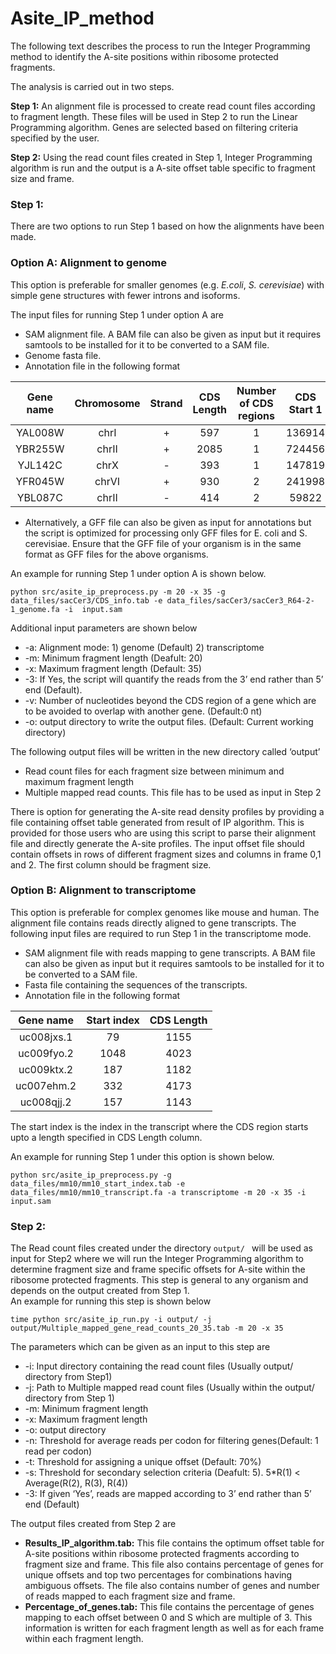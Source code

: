 # Asite_IP_method
The following text describes the process to run the Integer Programming method to identify the A-site positions within ribosome protected fragments. 

The analysis is carried out in two steps. 

**Step 1:** An alignment file is processed to create read count files according to fragment length. These files will be used in Step 2 to run the Linear Programming algorithm. Genes are selected based on filtering criteria specified by the user.

**Step 2:** Using the read count files created in Step 1, Integer Programming algorithm is run and the output is a A-site offset table specific to fragment size and frame. 

### Step 1:  
There are two options to run Step 1 based on how the alignments have been made.

### Option A:  Alignment to genome
  This option is preferable for smaller genomes (e.g. *E.coli*, *S. cerevisiae*)  with simple gene structures with fewer introns and isoforms.

The input files for running Step 1 under option A are
-	SAM alignment file. A BAM file can also be given as input but it requires samtools to be installed for it to be converted to a SAM file.
-	Genome fasta file.
-	Annotation file in the following format
 
|Gene name	|Chromosome|	Strand|	CDS Length|	Number of CDS regions|	CDS Start 1| CDS End1  |CDS Start 2	|CDS End 2|
|:------:|:---------:|:------:|:---------:|:------:|:---------:|:------:|:---------:|:------:|
|	YAL008W |	chrI |	+ |	597	| 1 |	136914 | 137510 | | |
|	YBR255W |chrII |	+	| 2085 | 1 |	724456 | 726540 | | |
|	YJL142C |	chrX |	-	| 393	| 1 |	147819 | 148211 | | |
|	YFR045W |	chrVI |	+	| 930	| 2 |	241998 | 242009 | 242082 | 242999 |
|	YBL087C |	chrII|	- |	414 |	2 |	59822 |	60193 |	60698 |	60739 |

- Alternatively, a GFF file can also be given as input for annotations but the script is optimized for processing only GFF files for E. coli and S. cerevisiae. Ensure that the GFF file of your organism is in the same format as GFF files for the above organisms.

An example for running Step 1 under option A is shown below.

```
python src/asite_ip_preprocess.py -m 20 -x 35 -g data_files/sacCer3/CDS_info.tab -e data_files/sacCer3/sacCer3_R64-2-1_genome.fa -i  input.sam
```

Additional input parameters are shown below
-	-a: Alignment mode: 1) genome (Default) 2) transcriptome 
-	-m: Minimum fragment length (Deafult: 20)
-	-x: Maximum fragment length (Default: 35)
-	-3:  If Yes, the script will quantify the reads from the 3’ end rather than 5’ end (Default).
-	-v: Number of nucleotides beyond the CDS region of a gene which are to be avoided to overlap with another gene. (Default:0 nt)
-	-o: output directory to write the output files. (Default: Current working directory)

The following output files will be written in the new directory called ‘output’
-	Read count files for each fragment size between minimum and maximum fragment length
-	Multiple mapped read counts. This file has to be used as input in Step 2

There is option for generating the A-site read density profiles by providing a file containing offset table generated from result of IP algorithm. This is provided for those users who are using this script to parse their alignment file and directly generate the A-site profiles. The input offset file should contain offsets in rows of different fragment sizes and columns in frame 0,1 and 2. The first column should be fragment size.

### Option B: Alignment to transcriptome
This option is preferable for complex genomes like mouse and human. The alignment file contains reads directly aligned to gene transcripts. The following input files are required to run Step 1 in the transcriptome mode.
- SAM alignment file with reads mapping to gene transcripts. A BAM file can also be given as input but it requires samtools to be installed for it to be converted to a SAM file.
- Fasta file containing the sequences of the transcripts.
- Annotation file in the following format

|Gene name	|Start index	|CDS Length|
|:------:|:---------:|:------:|
|uc008jxs.1	|79	|	1155|
|uc009fyo.2	|1048| 4023|	
|uc009ktx.2	|187|	1182|	
|uc007ehm.2	|332|	4173|	
|uc008qjj.2	|157|	1143|
 
 The start index is the index in the transcript where the CDS region starts upto a length specified in CDS Length column.

An example for running Step 1 under this option is shown below.

```
python src/asite_ip_preprocess.py -g data_files/mm10/mm10_start_index.tab -e data_files/mm10/mm10_transcript.fa -a transcriptome -m 20 -x 35 -i input.sam
```

### Step 2:

The Read count files created under the directory `output/ ` will be used as input for Step2 where we will run the Integer Programming algorithm to determine fragment size and frame specific offsets for A-site within the ribosome protected fragments. This step is general to any organism and depends on the output created from Step 1.  
An example for running this step is shown below

```
time python src/asite_ip_run.py -i output/ -j output/Multiple_mapped_gene_read_counts_20_35.tab -m 20 -x 35
```

The parameters which can be given as an input to this step are
-	-i: Input directory containing the read count files (Usually output/ directory from Step1)
-	-j: Path to Multiple mapped read count files (Usually within the output/ directory from Step 1)
-	-m: Minimum fragment length
-	-x: Maximum fragment length
-	-o: output directory
-	-n: Threshold for average reads per codon for filtering genes(Default: 1 read per codon)
-	-t: Threshold for assigning a unique offset (Default: 70%)
-	-s: Threshold for secondary selection criteria (Deafult: 5). 5*R(1) < Average(R(2), R(3), R(4))
-	-3:  If given ‘Yes’, reads are mapped according to 3’ end rather than 5’ end (Default)

The output files created from Step 2 are

-	**Results_IP_algorithm.tab:**  This file contains the optimum offset table for A-site positions within ribosome protected fragments according to fragment size and frame. This file also contains  percentage of genes for unique offsets and top two percentages for combinations having ambiguous offsets.  The file also contains number of genes and number of reads mapped to each fragment size and frame.
-	 **Percentage_of_genes.tab:** This file contains the percentage of genes mapping to each offset between 0 and S which are multiple of 3. This information is written for each fragment length as well as for each frame within each fragment length.

